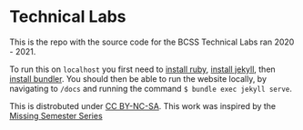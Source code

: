 # Technical Labs

This is the repo with the source code for the BCSS Technical Labs ran 2020 - 2021.

To run this on `localhost` you first need to [install ruby](https://www.ruby-lang.org/en/documentation/installation/), [install jekyll](https://jekyllrb.com/docs/installation/), then [install bundler](http://bundler.io/).
You should then be able to run the website locally, by navigating to `/docs` and running the command `$ bundle exec jekyll serve`.

This is distrobuted under [CC BY-NC-SA](https://creativecommons.org/licenses/by-nc-sa/4.0/legalcode).
This work was inspired by the [Missing Semester Series](https://missing.csail.mit.edu)
